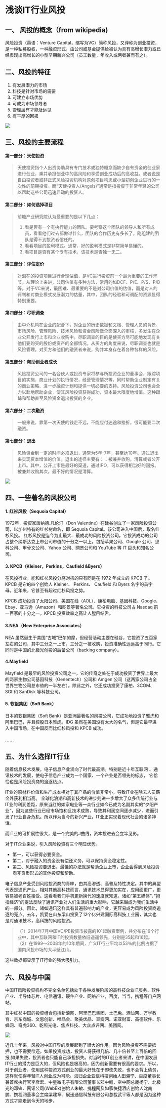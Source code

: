 # 浅谈IT行业风投

## 一、 风投的概念（from wikipedia)

风险投资（英语：Venture Capital，缩写为VC）简称风投，又译称为创业投资，是一种私募股权，一种融资形式，由公司或基金提供给被认为具有高增长潜力或已经表现出高增长的小型早期新兴公司（员工数量，年收入或两者兼而有之）。

## 二、风投的特征

1. 有发展潜力的市场 
2. 科技是针对市场的需要 
3. 可建立市场优势 
4. 可成为市场领导者 
5. 管理层有才能及远见 
6. 有丰厚的回报 

![](http://ww1.sinaimg.cn/large/007jCw9lgy1fxssbr2bbgj30m80djq4d.jpg)

## 三、风投的主要流程

#### 第一部分：天使投资

>天使投资指个人出资协助具有专门技术或独特概念而缺少自有资金的创业家进行创业，熏并承担创业中的高风险和享受创业成功后的高收益。或者说是自由投资者或非正式风险投资机构对原创项目构思或小型初创企业进行的一次性的前期投资。而“天使投资人(Angels)”通常是指投资于非常年轻的公司以帮助这些公司迅速启动的投资人。


#### 第二部分：如何选择项目

>前瞻产业研究院认为最重要的是以下几点：
>1. 看是否有一个有执行能力的团队。要考察这个团队的领导人和所有成员，看看他们过去都做过什么，团队的合作历史有多长了，刚组建的团队是得不到投资者信任的。
>2. 看看项目的盈利模式。通常，好的盈利模式是非常简单易懂的。
>3. 看项目是否有某个专有技术，该技术是否独一无二。

#### 第三部分：评估定价

>对潜在的投资项目进行合理估值，是VC进行投资前一个最为重要的工作环节。从理论上来讲，公司估值有多种方法，常用的如DCF、P/E、P/S、P/B等。对于VC来说，最困难、最重要的不是对公司价值的估值，而是对人的评判和对商业模式发展潜力的估量，其中，团队的经验和可调配的资源显得特别重要。

#### 第四部分：尽职调查

>由中介机构在企业的配合下，对企业的历史数据和文档、管理人员的背景、市场风险、管理风险、技术风险和资金风险做全面深入的审核，多发生在企业公开发行上市和企业收购中。尽职调查的目的是使买方尽可能地发现有关他们要购买的股份或资产的全部情况。从买方的角度来说，尽职调查也就是风险管理。对买方和他们的融资者来说，购并本身存在着各种各样的风险。

#### 第五部分：帮助创业者成长

>风险投资公司的一名合伙人或投资专家将参与所投资企业的董事会，跟踪项目的实施，商业计划的执行情况，经营管理情况等，同时帮助企业制定有关的商业策略、进一步融资计划和提供一切必要的支持。风险投资公司也会全力以赴地帮助企业，使其风险投资获得成功，资本最大限度地增值。这种跟踪和帮助直至风险资金退出投资的企业。

#### 第六部分：二次融资

>一般来说，靠第一次天使的钱走不远，不能应付迷途和挫折，很可能要二次融资。

#### 第七部分：退出

>风险资金到一定的时间必须退出，通常为5年-7年，甚至达10年。通过退出来实现资本增值的价值。退出的途径主要有：：被兼并收购，清算或者公开上市。其中，公开上市是最好的渠道，通过IPO，可以获得相当好的回报。被兼并收购其次，最不好的情况是清算。

![](http://ww1.sinaimg.cn/large/007jCw9lgy1fxssb8pz9hg308204yglq.gif)

## 四、一些著名的风投公司

#### 1. 红衫风投（Sequoia Capital）

1972年，投资家唐纳德.凡伦汀（Don Valentine）在硅谷创立了一家风险投资公司，以加州特有的红杉树命名，即 Sequoia Capital。该公司进入中国后，取名红杉风投。 红杉风投是迄今为止最大、最成功的风险投资公司。它投资成功的公司占整个纳斯达克上市公司市值的十分之一以上，包括苹果公司、Google 公司、思科公司、甲骨文公司、Yahoo 公司、网景公司和 YouTube 等 IT 巨头和知名公司。


#### 3. KPCB（Kleiner，Perkins，Caufield &Byers） 

在风投行业，能和红杉风投分庭对抗的只有同是在 1972 年成立的 KPCB 了。KPCB 是它的四个创始人 Kleiner、 Perkins、 Caufield 和 Byers 名字的首字母。近年来，它甚至有超过红杉风投之势。

KPCB 成功投资了太阳公司、美国在线（AOL）、康柏电脑、基因科技、Google、Ebay、亚马逊（Amazon）和网景等著名公司。它投资的科技公司占 Nasdaq 前一百家的十分之一。KPCB 投资效率之高让人膛目结舌。

#### 3.NEA（New Enterprise Associates）

NEA 虽然诞生于美国“古城”巴尔的摩，但经营活动主要在硅谷，它投资了五百家左右的公司，其中三分之一上市，三分之一被收购，投资准确性远远高于同行。它同时是中国的北极光创投的后备公司（backing company）。

#### 4.Mayfield

Mayfield 是最早的风险投资公司之一，它的传奇之处在于成功投资了世界上最大的两家生物公司基因科技（Genentech）公司和 Amgen 公司（这两家公司占全世界生物公司总市值的一半左右）。除此之外，它还成功投资了康柏、3COM、SGI 和 SanDisk 等科技公司。

#### 5. 软银集团（Soft Bank）

日本的软银集团（Soft Bank）是亚洲最著名的风投公司，它成功地投资了雅虎和阿里巴巴，并且控股日本雅虎。IDG 虽然在美国没有太大的名气，但是它最早进入中国市场，在中国反而比红杉风投和 KPCB 成功。

#### ……

## 五、为什么选择IT行业

随着信息技术发展，电子信息产业涌向了时代最高潮。特别是近十年互联网 、通讯技术的发展，使电子信息产业成为一个国家、一个产业是否领先的标志， 它恰恰也是风险投资商的追逐热点。

IT业的原材料价值和生产成本相对于其产品的价值非常小，导致IT业在除去人员薪金外获利相当高。 全球化浪潮和高新技术的进步则进一步增大了众多传统行业与IT业的利润差距，原来当红的如家电业等一众行业如今已成为名副其实的“夕阳产业”，因为这些行业已经市场饱和且技术成熟，导致其利润空间逐步减少，进而引发了行业自身危机。所以作为当今的新兴产业，IT业正实现着现代社会的诸多神话。

而IT业的可扩展性很大，是一个完美的J曲线，资本投进去会立竿见影。

对于IT企业来说，引入风险投资有三个明显优势。 
* 第一，可以获得必要资金。 
* 第二，对于融入的资金没有偿还义务，可以保持资金稳定性。 
* 第三、风险投资要退出，最佳的办法就是帮助企业上市，企业会得到风险投资商非货币形式的其他投资和帮助。 

电子信息产业受到风险投资商的青睐，由其高渗透、高普及特性决定。其中的典型代表是通讯产业。相对其他高科技而言，通讯技术显得更加实在，应用面更广，更容易被老百姓接受。这看看我们手机更新换代的速度就知道。诸如”第五媒体”、”拇指经济”的提法反映了通讯产业对人们生活的重大影响，它越来越成为我们生活中的一部分。因此，诸如通讯这样具有普遍影响力的产业，更容易成为风险投资商追逐的亮点。去年，凯爱在山东梁山投资了12个亿兴建国际高科技工业园，其实也是对通讯技术，高科技的风险投资。


>（1）2014年7月中国VC/PE投资市披露的101起融资案例，共分布在16个行业中，其中互联网和IT的投资数量依旧遥遥领先，分别是35起和16起。  
>（2）在1999～2008年的10年期间，广义IT行业平均以53％的比例占据了国内风投市场的大半壁江山。

这些数据都显示了IT行业的强大吸引力。

## 六、风投与中国

中国IT风险投资机构不完全名单包括处于各种发展阶段的高科技企业IT服务、软件产业、半导体芯片、电信通讯、硬件产业、网络产业，百度，当当，携程等门户网站。

其中红杉中国的投资组合包括新浪网、阿里巴巴集团、土巴兔、酒仙网、万学教育、京东商城、文思创新、唯品会、聚美优品、豆瓣网、诺亚财富、高德软件、乐蜂网、奇虎360、乾照光电、焦点科技、大众点评网、美团网。

![](http://ww1.sinaimg.cn/large/007jCw9lgy1fxssd323a7j30gq0fjjt2.jpg)

近几十年来，风投对中国IT界的发展起到了很大的作用。因为风险投资不需要抵押，也不需要偿还。如果投资成功，投资人将获得几倍、几十倍甚至上百倍的回报;如果失败，投资者也只能自己承担损失。对当时的IT创业者来讲，在中国发展IT行业的潜力是巨大的，但风险也是极高的，因为创新需要有很高的要求。所以，对于创业者，使用这种投资方式创业的最大好处在于即使失败，也不会背上债务，这样就使得年轻IT人创业成为可能。海归企业亚信科技创始人田溯宁、百度董事长兼首席执行官李彦宏、中星微电子有限公司董事长邓中翰、空中网总裁杨宁、北极光的邓锋、网讯公司(WebEx)创始人朱敏、携程网及如家快捷酒店创始人沈南鹏、携程网董事会主席梁建章、展迅通信科技有限公司总裁武平等人都是因为这种方式才能走到今天的地步。
